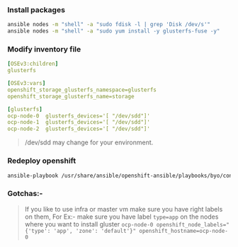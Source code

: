 
### Install packages 
```sh
ansible nodes -m "shell" -a "sudo fdisk -l | grep 'Disk /dev/s'"
ansible nodes -m "shell" -a "sudo yum install -y glusterfs-fuse -y"
```

### Modify inventory file
```yaml
[OSEv3:children]
glusterfs

[OSEv3:vars]
openshift_storage_glusterfs_namespace=glusterfs
openshift_storage_glusterfs_name=storage

[glusterfs]
ocp-node-0  glusterfs_devices='[ "/dev/sdd"]'
ocp-node-1  glusterfs_devices='[ "/dev/sdd"]'
ocp-node-2  glusterfs_devices='[ "/dev/sdd"]'
```
>  /dev/sdd may change for your environment.

### Redeploy openshift
```sh
ansible-playbook /usr/share/ansible/openshift-ansible/playbooks/byo/config.yml
```

### Gotchas:-
> If you like to use infra or master vm make sure you have right labels on them, For Ex:-  make sure you have label `type=app` on the nodes where you want to install gluster
```ocp-node-0 openshift_node_labels="{'type': 'app', 'zone': 'default'}" openshift_hostname=ocp-node-0```
